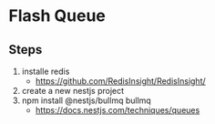 # Flash Queue

## Steps

1. installe redis
   - <https://github.com/RedisInsight/RedisInsight/>
2. create a new nestjs project
3. npm install @nestjs/bullmq bullmq
   - <https://docs.nestjs.com/techniques/queues>
